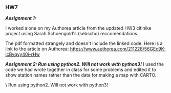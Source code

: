 ### HW7

***Assignment 1:***

I worked alone on my Authorea article from the updated HW3 citinike project using Sarah Schoengold's (sebscho) reccomendations.

The pdf formatted strangely and doesn't include the linked code.
Here is a link to the article on Authorea:
https://www.authorea.com/211228/56GEc9K-lcBvqvy40i-rHw


***Assignment 2: Run using python2. Will not work with python3!***
I used the code we had wrote together in class for some problems and edited it to show station names rather than the data for making a map with CARTO.

\\
Run using python2. Will not work with python3!